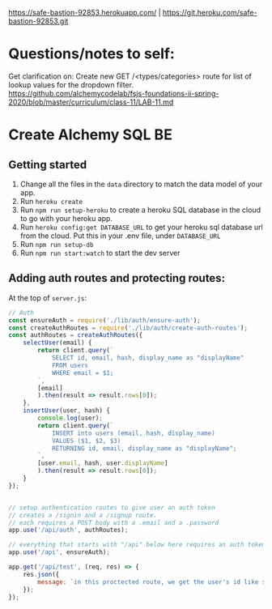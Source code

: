 https://safe-bastion-92853.herokuapp.com/ | https://git.heroku.com/safe-bastion-92853.git

# Questions/notes to self:
Get clarification on: Create new GET /<types/categories> route for list of lookup values for the dropdown filter.
https://github.com/alchemycodelab/fsjs-foundations-ii-spring-2020/blob/master/curriculum/class-11/LAB-11.md

# Create Alchemy SQL BE

## Getting started
1. Change all the files in the `data` directory to match the data model of your app.
1. Run `heroku create`
1. Run `npm run setup-heroku` to create a heroku SQL database in the cloud to go with your heroku app.
1. Run `heroku config:get DATABASE_URL` to get your heroku sql database url from the cloud. Put this in your .env file, under `DATABASE_URL`
1. Run `npm run setup-db`
1. Run `npm run start:watch` to start the dev server

## Adding auth routes and protecting routes:

At the top of `server.js`:

```js
// Auth
const ensureAuth = require('./lib/auth/ensure-auth');
const createAuthRoutes = require('./lib/auth/create-auth-routes');
const authRoutes = createAuthRoutes({
    selectUser(email) {
        return client.query(`
            SELECT id, email, hash, display_name as "displayName" 
            FROM users
            WHERE email = $1;
        `,
        [email]
        ).then(result => result.rows[0]);
    },
    insertUser(user, hash) {
        console.log(user);
        return client.query(`
            INSERT into users (email, hash, display_name)
            VALUES ($1, $2, $3)
            RETURNING id, email, display_name as "displayName";
        `,
        [user.email, hash, user.displayName]
        ).then(result => result.rows[0]);
    }
});


// setup authentication routes to give user an auth token
// creates a /signin and a /signup route. 
// each requires a POST body with a .email and a .password
app.use('/api/auth', authRoutes);

// everything that starts with "/api" below here requires an auth token!
app.use('/api', ensureAuth);

app.get('/api/test', (req, res) => {
    res.json({
        message: `in this proctected route, we get the user's id like so: ${req.userId}`
    });
});
```
